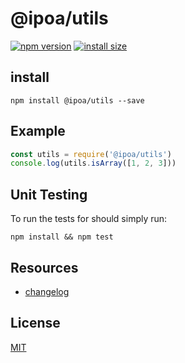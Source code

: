# @ipoa/utils

[![npm version](https://img.shields.io/npm/v/axios.svg?style=flat-square)](https://www.npmjs.org/package/@ipoa/utils)
[![install size](https://packagephobia.com/badge?p=@ipoa/utils)](https://packagephobia.com/result?p=@ipoa/utils)

## install

```shell
npm install @ipoa/utils --save
```

## Example

```javascript
const utils = require('@ipoa/utils')
console.log(utils.isArray([1, 2, 3]))
```

## Unit Testing

To run the tests for should simply run:

```shell
npm install && npm test
```

## Resources

- [changelog](./README.md)

## License

[MIT](./LICENSE)
